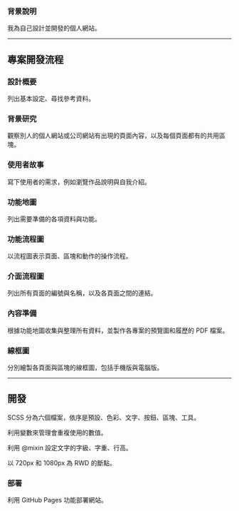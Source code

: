 ### 背景說明

我為自己設計並開發的個人網站。

---

## 專案開發流程

### 設計概要

列出基本設定、尋找參考資料。

### 背景研究

觀察別人的個人網站或公司網站有出現的頁面內容，以及每個頁面都有的共用區塊。

### 使用者故事

寫下使用者的需求，例如瀏覽作品說明與自我介紹。

### 功能地圖

列出需要準備的各項資料與功能。

### 功能流程圖

以流程圖表示頁面、區塊和動作的操作流程。

### 介面流程圖

列出所有頁面的編號與名稱，以及各頁面之間的連結。

### 內容準備

根據功能地圖收集與整理所有資料，並製作各專案的預覽圖和履歷的 PDF 檔案。

### 線框圖

分別繪製各頁面與區塊的線框圖，包括手機版與電腦版。

---

## 開發

SCSS 分為六個檔案，依序是預設、色彩、文字、按鈕、區塊、工具。

利用變數來管理會重複使用的數值。

利用 @mixin 設定文字的字級、字重、行高。

以 720px 和 1080px 為 RWD 的斷點。

### 部署

利用 GitHub Pages 功能部署網站。
